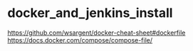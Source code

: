 # docker_and_jenkins_install

https://github.com/wsargent/docker-cheat-sheet#dockerfile
https://docs.docker.com/compose/compose-file/
